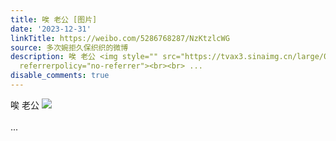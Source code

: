 ```yaml
---
title: 唉 老公 [图片]
date: '2023-12-31'
linkTitle: https://weibo.com/5286768287/NzKtzlcWG
source: 多次婉拒久保织织的微博
description: 唉 老公 <img style="" src="https://tvax3.sinaimg.cn/large/005LMJWfgy1hldjkvr696j31hc0u0b29.jpg"
  referrerpolicy="no-referrer"><br><br> ...
disable_comments: true
---
```

唉 老公 <img style="" src="https://tvax3.sinaimg.cn/large/005LMJWfgy1hldjkvr696j31hc0u0b29.jpg" referrerpolicy="no-referrer"><br><br> ...